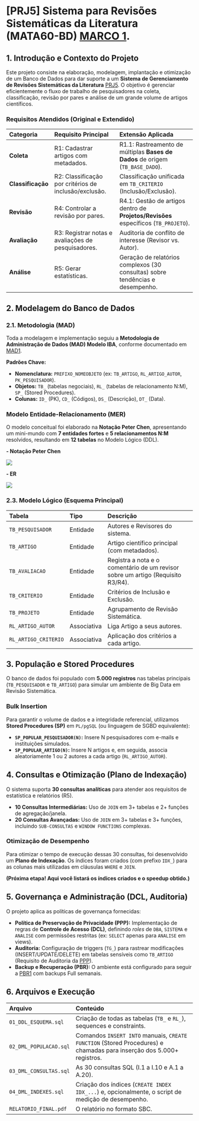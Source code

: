 # [PRJ5] Sistema para Revisões Sistemáticas da Literatura (MATA60-BD) [MARCO 1](./Documentos/01_projeto.pdf).

## 1. Introdução e Contexto do Projeto

Este projeto consiste na elaboração, modelagem, implantação e otimização de um Banco de Dados para dar suporte a um **Sistema de Gerenciamento de Revisões Sistemáticas da Literatura** [PRJ5](./Documentos/[PRJ5].txt). O objetivo é gerenciar eficientemente o fluxo de trabalho de pesquisadores na coleta, classificação, revisão por pares e análise de um grande volume de artigos científicos.

### Requisitos Atendidos (Original e Extendido)

| Categoria | Requisito Principal | Extensão Aplicada |
| :--- | :--- | :--- |
| **Coleta** | R1: Cadastrar artigos com metadados. | R1.1: Rastreamento de múltiplas **Bases de Dados** de origem (`TB_BASE_DADO`). |
| **Classificação** | R2: Classificação por critérios de inclusão/exclusão. | Classificação unificada em `TB_CRITERIO` (Inclusão/Exclusão). |
| **Revisão** | R4: Controlar a revisão por pares. | R4.1: Gestão de artigos dentro de **Projetos/Revisões** específicos (`TB_PROJETO`). |
| **Avaliação** | R3: Registrar notas e avaliações de pesquisadores. | Auditoria de conflito de interesse (Revisor vs. Autor). |
| **Análise** | R5: Gerar estatísticas. | Geração de relatórios complexos (30 consultas) sobre tendências e desempenho. |

## 2. Modelagem do Banco de Dados

### 2.1. Metodologia (MAD)

Toda a modelagem e implementação seguiu a **Metodologia de Administração de Dados (MAD) Modelo IBA**, conforme documentado em [MAD1](./Documentos/[MAD1].txt).

**Padrões Chave:**
* **Nomenclatura:** `PREFIXO_NOMEOBJETO` (ex: `TB_ARTIGO`, `RL_ARTIGO_AUTOR`, `PK_PESQUISADOR`).
* **Objetos:** `TB_` (tabelas negociais), `RL_` (tabelas de relacionamento N:M), `SP_` (Stored Procedures).
* **Colunas:** `ID_` (PK), `CD_` (Códigos), `DS_` (Descrição), `DT_` (Data).

### Modelo Entidade-Relacionamento (MER)

O modelo conceitual foi elaborado na **Notação Peter Chen**, apresentando um mini-mundo com **7 entidades fortes** e **5 relacionamentos N:M** resolvidos, resultando em **12 tabelas** no Modelo Lógico (DDL).

**- Notação Peter Chen**

[![](https://mermaid.ink/img/pako:eNp1U11vmzAU_SuWnzaJRpgPO-GhkgFnYsoCM7QPHVVlFdZEKxCxZOqG8rDH_q78sdokZilrefI95557rq8vHbxvihJ68KEVmxXIwrzOayA_-i3z7xKWfr2KUhrG_PYI-wqmPIs-xSckUEjAo4zxSGNhL-bxZ5ZpiCnIpym7C2W5EzhXIGdzxtkyiOitNueoOzwDepXFHIRsfwKtjl7TRUR1bHc0WUQBBcr98CztNeN0QZQNeW4XxAuWSVvAvmgQdwnjmbRlYEgkypWzNImX6eHvNVuAJOaKHIYCLi7AB2SA5Ud5upR96n5HhK8V_lhh6-ZHRPCuwtGX6glzIOZH_B2Vqy8_UrHXPv8IjvVkRqXCcx86Vln6cUaE_7_qrDuiJ65VaPA66078Eo9rUTRg07Q9rXavX4GAxmeVj3lvZOQ1NORmrwvobdtdacCqbCuhQtgpfQ63q7Iqc-jJYyHaHznM673UbER90zSVlrXN7mEFve_i8aeMdptCbMtwLeQ_Uw1oW9ZF2QbNrt5CD01JXwR6HXySIXInJkIEO66FbUzQzIC_oTezJth0p7Yzw-bMJu7egH96V3MyRaZjEosQjC1kOfsXefTu_g?type=png)](https://mermaid.live/edit#pako:eNp1U11vmzAU_SuWnzaJRpgPO-GhkgFnYsoCM7QPHVVlFdZEKxCxZOqG8rDH_q78sdokZilrefI95557rq8vHbxvihJ68KEVmxXIwrzOayA_-i3z7xKWfr2KUhrG_PYI-wqmPIs-xSckUEjAo4zxSGNhL-bxZ5ZpiCnIpym7C2W5EzhXIGdzxtkyiOitNueoOzwDepXFHIRsfwKtjl7TRUR1bHc0WUQBBcr98CztNeN0QZQNeW4XxAuWSVvAvmgQdwnjmbRlYEgkypWzNImX6eHvNVuAJOaKHIYCLi7AB2SA5Ud5upR96n5HhK8V_lhh6-ZHRPCuwtGX6glzIOZH_B2Vqy8_UrHXPv8IjvVkRqXCcx86Vln6cUaE_7_qrDuiJ65VaPA66078Eo9rUTRg07Q9rXavX4GAxmeVj3lvZOQ1NORmrwvobdtdacCqbCuhQtgpfQ63q7Iqc-jJYyHaHznM673UbER90zSVlrXN7mEFve_i8aeMdptCbMtwLeQ_Uw1oW9ZF2QbNrt5CD01JXwR6HXySIXInJkIEO66FbUzQzIC_oTezJth0p7Yzw-bMJu7egH96V3MyRaZjEosQjC1kOfsXefTu_g)


**- ER**

[![](https://mermaid.ink/img/pako:eNqVVv9ymkAQfpWb-ztJNWqN_EcAOxeJUH44nY4zzhUuhqmCPdFJa3yRvkGeIy_WBQVOOa3hL2D32_2-3b2FDQ6SkGEFM65HdMrpfBwjuLz7iW24X33iqrrloM3ubXZFcYqIfmC1B2iMScjiNHqKAhomHL3_jaMgGeMKt6Y8eKYcDR9FbN2uuxPjUSUm8rOoxpxGszPRwJsMXY94PtFUa2fflhJUxyNfLAn7veGjxLM8plWZUvaSZhQcw_UfhfchTRnSvYnt35vAq2QmhtP0iW6Rncrs5jBxpUFziGc4RKaiNNkDaXyP2FblBEqHmum7qvXJ-La7EWUWWnTDBYikmI7RNxxjqBFVQkUwyshIaid0UPU9C0p4nNB2rAfDkwkvLCdSFWZ_UG8JGRKNyGkYrgcjecziXnWNiQ4GCY_KdoJJ5VBwEYZzpJokmw3ZfJY2MfDh8PazyVF5Gk0TpK7pLIL5FRtadmZEXDikubvNlr9W0TKfdIeto2XCRUi8mjMeBWhkToaWp9arlwcTRkO6LF5fr6-TDXLMPdNdf5EC-d_fEF2lkDxkRd7qmJ7HBVEKtBGbF8Bjv_M7qn-mjpXlR5LMGI0R2Q8ljBIcGmKrZl3yKdZZz3PST0mEAoh3xPtgpk6jgyRO398kanOPzSVqalPalxwIzTKNotWXyCv3SUaSLmawNwVlpfU8LpuDHAqVoXWJZ3beaZklqD-QHu8HH74TfdhsHhldone_RQpDRnvBeMrigCFRcrFtziLh07paiEqPfD4itEjYH1zeNWE_58MFh0mQIFj_hyxOIkWLandIvU9JmmjEU2W6KmzuoqtShZJNc7BMM5JTxuknYMoPV1ytPjVgNpfCKj2d9FXs_B7J2XKRxEu6ZrNdcfAVnvIoxErKV-wKw26Fvxl4xHlpxjh9ZnPYgxk8pPxnlnELmAWNvyfJvIDxZDV9xsoTnS3habXIDu7-X618y1kcMq4lqzjFSrd9mwfByga_YKXZbtz0PjfarVav04ObXvsK_8bKbbd907zrdlqNTrPb6d41t1f4T562cQOvG3C1Ot3eXbvb6mz_ASLo6Zo?type=png)](https://mermaid.live/edit#pako:eNqVVv9ymkAQfpWb-ztJNWqN_EcAOxeJUH44nY4zzhUuhqmCPdFJa3yRvkGeIy_WBQVOOa3hL2D32_2-3b2FDQ6SkGEFM65HdMrpfBwjuLz7iW24X33iqrrloM3ubXZFcYqIfmC1B2iMScjiNHqKAhomHL3_jaMgGeMKt6Y8eKYcDR9FbN2uuxPjUSUm8rOoxpxGszPRwJsMXY94PtFUa2fflhJUxyNfLAn7veGjxLM8plWZUvaSZhQcw_UfhfchTRnSvYnt35vAq2QmhtP0iW6Rncrs5jBxpUFziGc4RKaiNNkDaXyP2FblBEqHmum7qvXJ-La7EWUWWnTDBYikmI7RNxxjqBFVQkUwyshIaid0UPU9C0p4nNB2rAfDkwkvLCdSFWZ_UG8JGRKNyGkYrgcjecziXnWNiQ4GCY_KdoJJ5VBwEYZzpJokmw3ZfJY2MfDh8PazyVF5Gk0TpK7pLIL5FRtadmZEXDikubvNlr9W0TKfdIeto2XCRUi8mjMeBWhkToaWp9arlwcTRkO6LF5fr6-TDXLMPdNdf5EC-d_fEF2lkDxkRd7qmJ7HBVEKtBGbF8Bjv_M7qn-mjpXlR5LMGI0R2Q8ljBIcGmKrZl3yKdZZz3PST0mEAoh3xPtgpk6jgyRO398kanOPzSVqalPalxwIzTKNotWXyCv3SUaSLmawNwVlpfU8LpuDHAqVoXWJZ3beaZklqD-QHu8HH74TfdhsHhldone_RQpDRnvBeMrigCFRcrFtziLh07paiEqPfD4itEjYH1zeNWE_58MFh0mQIFj_hyxOIkWLandIvU9JmmjEU2W6KmzuoqtShZJNc7BMM5JTxuknYMoPV1ytPjVgNpfCKj2d9FXs_B7J2XKRxEu6ZrNdcfAVnvIoxErKV-wKw26Fvxl4xHlpxjh9ZnPYgxk8pPxnlnELmAWNvyfJvIDxZDV9xsoTnS3habXIDu7-X618y1kcMq4lqzjFSrd9mwfByga_YKXZbtz0PjfarVav04ObXvsK_8bKbbd907zrdlqNTrPb6d41t1f4T562cQOvG3C1Ot3eXbvb6mz_ASLo6Zo)

### 2.3. Modelo Lógico (Esquema Principal)

| Tabela | Tipo | Descrição |
| :--- | :--- | :--- |
| `TB_PESQUISADOR` | Entidade | Autores e Revisores do sistema. |
| `TB_ARTIGO` | Entidade | Artigo científico principal (com metadados). |
| `TB_AVALIACAO` | Entidade | Registra a nota e o comentário de um revisor sobre um artigo (Requisito R3/R4). |
| `TB_CRITERIO` | Entidade | Critérios de Inclusão e Exclusão. |
| `TB_PROJETO` | Entidade | Agrupamento de Revisão Sistemática. |
| `RL_ARTIGO_AUTOR` | Associativa | Liga Artigo a seus autores. |
| `RL_ARTIGO_CRITERIO` | Associativa | Aplicação dos critérios a cada artigo. |

## 3. População e Stored Procedures

O banco de dados foi populado com **5.000 registros** nas tabelas principais (`TB_PESQUISADOR` e `TB_ARTIGO`) para simular um ambiente de Big Data em Revisão Sistemática.

### Bulk Insertion

Para garantir o volume de dados e a integridade referencial, utilizamos **Stored Procedures (SP)** em `PL/pgSQL` (ou linguagem de SGBD equivalente):

* **`SP_POPULAR_PESQUISADOR(N)`:** Insere N pesquisadores com e-mails e instituições simulados.
* **`SP_POPULAR_ARTIGO(N)`:** Insere N artigos e, em seguida, associa aleatoriamente 1 ou 2 autores a cada artigo (`RL_ARTIGO_AUTOR`).

## 4. Consultas e Otimização (Plano de Indexação)

O sistema suporta **30 consultas analíticas** para atender aos requisitos de estatística e relatórios (R5).

* **10 Consultas Intermediárias:** Uso de `JOIN` em 3+ tabelas e 2+ funções de agregação/janela.
* **20 Consultas Avançadas:** Uso de `JOIN` em 3+ tabelas e 3+ funções, incluindo `SUB-CONSULTAS` e `WINDOW FUNCTIONS` complexas.

### Otimização de Desempenho

Para otimizar o tempo de execução dessas 30 consultas, foi desenvolvido um **Plano de Indexação**. Os índices foram criados (com prefixo `IDX_`) para as colunas mais utilizadas em cláusulas `WHERE` e `JOIN`.

**(Próxima etapa! Aqui você listará os índices criados e o speedup obtido.)**

## 5. Governança e Administração (DCL, Auditoria)

O projeto aplica as políticas de governança fornecidas:

* **Política de Preservação de Privacidade (PPP):** Implementação de regras de **Controle de Acesso (DCL)**, definindo *roles* de `DBA`, `SISTEMA` e `ANALISE` com permissões restritas (ex: `SELECT` apenas para `ANALISE` em views).
* **Auditoria:** Configuração de triggers (`TG_`) para rastrear modificações (INSERT/UPDATE/DELETE) em tabelas sensíveis como `TB_ARTIGO` (Requisito de Auditoria da [PPP](./Documentos/[PPP1].txt)).
* **Backup e Recuperação (PBR):** O ambiente está configurado para seguir a [PBR1](./Documentos/[PBR1].txt) com backups Full semanais.

## 6. Arquivos e Execução

| Arquivo | Conteúdo |
| :--- | :--- |
| `01_DDL_ESQUEMA.sql` | Criação de todas as tabelas (`TB_` e `RL_`), sequences e constraints. |
| `02_DML_POPULACAO.sql` | Comandos `INSERT INTO` manuais, `CREATE FUNCTION` (Stored Procedures) e chamadas para inserção dos 5.000+ registros. |
| `03_DML_CONSULTAS.sql` | As 30 consultas SQL (I.1 a I.10 e A.1 a A.20). |
| `04_DML_INDEXES.sql` | Criação dos índices (`CREATE INDEX IDX_...`) e, opcionalmente, o script de medição de desempenho. |
| `RELATORIO_FINAL.pdf` | O relatório no formato SBC. |

